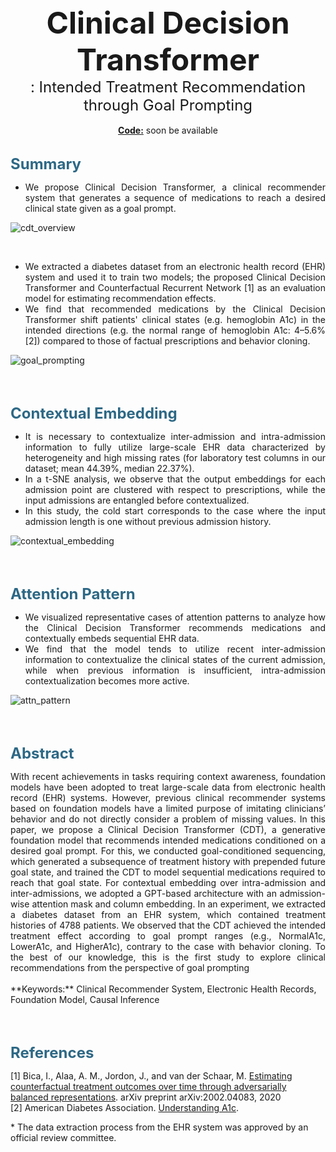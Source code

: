 <center><font size="10"><b>Clinical Decision Transformer</b> </font></center>
<center><font size="5">: Intended Treatment Recommendation through Goal Prompting</font></center>
<br>
<center> <u><b>Code:</b></u> soon be available </center>

<br>

<span style="color: #2d6885"><font size="5"><b>Summary</b></font></span>
- <div style="text-align: justify">We propose Clinical Decision Transformer, a clinical recommender system that generates a sequence of medications to reach a desired clinical state given as a goal prompt.</div>

![cdt_overview](https://user-images.githubusercontent.com/119850923/215435040-0a80bbac-671f-42c2-8e22-2904d1311fcc.gif)

<br>

- <div style="text-align: justify">We extracted a diabetes dataset from an electronic health record (EHR) system and used it to train two models; the proposed Clinical Decision Transformer and Counterfactual Recurrent Network [1] as an evaluation model for estimating recommendation effects.</div>
- <div style="text-align: justify">We find that recommended medications by the Clinical Decision Transformer shift patients' clinical states (e.g. hemoglobin A1c) in the intended directions (e.g. the normal range of hemoglobin A1c: 4&ndash;5.6% [2]) compared to those of factual prescriptions and behavior cloning.</div>

![goal_prompting](https://user-images.githubusercontent.com/119850923/215706750-0ebdd228-bd20-4af6-ae9e-f67625780f96.png)

<br><br>

<span style="color: #2d6885"><font size="5"><b>Contextual Embedding</b></font></span>
- <div style="text-align: justify">It is necessary to contextualize inter-admission and intra-admission information to fully utilize large-scale EHR data characterized by heterogeneity and high missing rates (for laboratory test columns in our dataset; mean 44.39%, median 22.37%).</div>
- <div style="text-align: justify">In a t-SNE analysis, we observe that the output embeddings for each admission point are clustered with respect to prescriptions, while the input admissions are entangled before contextualized.</div>
- <div style="text-align: justify">In this study, the cold start corresponds to the case where the input admission length is one without previous admission history.</div>

![contextual_embedding](https://user-images.githubusercontent.com/119850923/215558959-79e21b1b-89f3-4792-b4c9-f43ad2ac4884.png)

<br><br>

<span style="color: #2d6885"><font size="5"><b>Attention Pattern</b></font></span>
- <div style="text-align: justify">We visualized representative cases of attention patterns to analyze how the Clinical Decision Transformer recommends medications and contextually embeds sequential EHR data.</div>
- <div style="text-align: justify">We find that the model tends to utilize recent inter-admission information to contextualize the clinical states of the current admission, while when previous information is insufficient, intra-admission contextualization becomes more active.</div>

![attn_pattern](https://user-images.githubusercontent.com/119850923/215715990-3807e721-ce57-4029-89b1-039d578d6935.png)

<br><br>

<span style="color: #2d6885"><font size="5"><b>Abstract</b></font></span>

<div style="text-align: justify"> With recent achievements in tasks requiring context awareness, foundation models have been adopted to treat large-scale data from electronic health record (EHR) systems. However, previous clinical recommender systems based on foundation models have a limited purpose of imitating clinicians’ behavior and do not directly consider a problem of missing values. In this paper, we propose a Clinical Decision Transformer (CDT), a generative foundation model that recommends intended medications conditioned on a desired goal prompt. For this, we conducted goal-conditioned sequencing, which generated a subsequence of treatment history with prepended future goal state, and trained the CDT to model sequential medications required to reach that goal state. For contextual embedding over intra-admission and inter-admissions, we adopted a GPT-based architecture with an admission-wise attention mask and column embedding. In an experiment, we extracted a diabetes dataset from an EHR system, which contained treatment histories of 4788 patients. We observed that the CDT achieved the intended treatment effect according to goal prompt ranges (e.g., NormalA1c, LowerA1c, and HigherA1c), contrary to the case with  behavior cloning. To the best of our knowledge, this is the first study to explore clinical recommendations from the perspective of goal prompting</div>
<br>
**Keywords:** Clinical Recommender System, Electronic Health Records, Foundation Model, Causal Inference

<br><br>

<span style="color: #2d6885"><font size="5"><b>References</b></font></span>

[1] Bica, I., Alaa, A. M., Jordon, J., and van der Schaar, M.
[Estimating counterfactual treatment outcomes over time
through adversarially balanced representations](https://arxiv.org/abs/2002.04083). arXiv
preprint arXiv:2002.04083, 2020  
[2] American Diabetes Association. [Understanding A1c](https://diabetes.org/diabetes/a1c).  

\* The data extraction process from the EHR system was approved by an official review committee.


